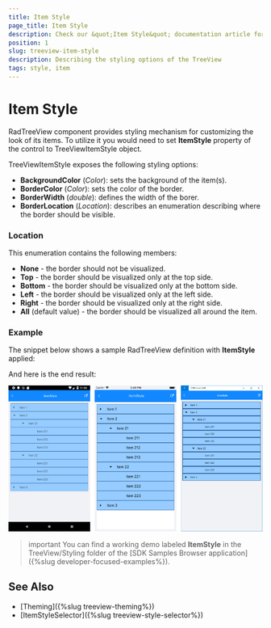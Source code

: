 ```yaml
---
title: Item Style
page_title: Item Style
description: Check our &quot;Item Style&quot; documentation article for Telerik TreeView for Xamarin control.
position: 1
slug: treeview-item-style
description: Describing the styling options of the TreeView
tags: style, item
---
```


# Item Style

RadTreeView component provides styling mechanism for customizing the look of its items. To utilize it you would need to set **ItemStyle** property of the control to TreeViewItemStyle object.

TreeViewItemStyle exposes the following styling options: 

* **BackgroundColor** (*Color*): sets the background of the item(s).
* **BorderColor** (*Color*): sets the color of the border.
* **BorderWidth** (*double*): defines the width of the borer.
* **BorderLocation** (*Location*): describes an enumeration describing where the border should be visible.

### Location

This enumeration contains the following members:

- **None** - the border should not be visualized.
- **Top** - the border should be visualized only at the top side.
- **Bottom** - the border should be visualized only at the bottom side.
- **Left** - the border should be visualized only at the left side.
- **Right** - the border should be visualized only at the right side.
- **All** (default value) - the border should be visualized all around the item.

### Example

The snippet below shows a sample RadTreeView definition with **ItemStyle** applied:

<snippet id='treeview-styling-itemstyle-xaml'/>

And here is the end result:

![TreeView](../images/treeview_itemstyle.png)

>important You can find a working demo labeled **ItemStyle** in the TreeView/Styling folder of the [SDK Samples Browser application]({%slug developer-focused-examples%}). 

## See Also

* [Theming]({%slug treeview-theming%})
* [ItemStyleSelector]({%slug treeview-style-selector%})
